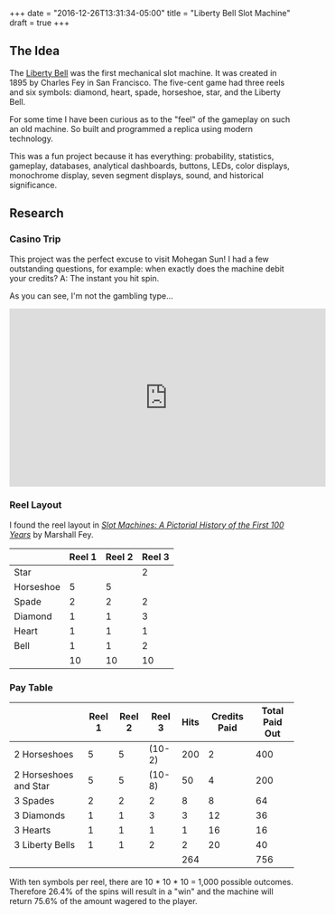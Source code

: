 +++
date = "2016-12-26T13:31:34-05:00"
title = "Liberty Bell Slot Machine"
draft = true
+++

## The Idea

The [Liberty Bell](http://bit.ly/2hrTtj6) was the first mechanical slot machine. It was created in 1895 by Charles Fey in San Francisco. The five-cent game had three reels and six symbols: diamond, heart, spade, horseshoe, star, and the Liberty Bell.

For some time I have been curious as to the "feel" of the gameplay on such an old machine. So built and programmed a replica using modern technology.

This was a fun project because it has everything: probability, statistics, gameplay, databases, analytical dashboards, buttons, LEDs, color displays, monochrome display, seven segment displays, sound, and historical significance.

## Research

### Casino Trip

This project was the perfect excuse to visit Mohegan Sun! I had a few outstanding questions, for example: when exactly does the machine debit your credits? A: The instant you hit spin.

As you can see, I'm not the gambling type...

<iframe width="560" height="315" src="https://www.youtube.com/embed/oe1jpN7Fwbo" frameborder="0" allowfullscreen></iframe>

### Reel Layout

I found the reel layout in [_Slot Machines: A Pictorial History of the First 100 Years_](http://a.co/6dcRtuM) by Marshall Fey.

|           | Reel 1 | Reel 2 | Reel 3 |
|-----------|--------|--------|--------|
| Star      |        |        | 2      |
| Horseshoe | 5      | 5      |        |
| Spade     | 2      | 2      | 2      |
| Diamond   | 1      | 1      | 3      |
| Heart     | 1      | 1      | 1      |
| Bell      | 1      | 1      | 2      |
|           | 10     | 10     | 10     |

### Pay Table

|                       | Reel 1 | Reel 2 | Reel 3 | Hits | Credits Paid | Total Paid Out |
|-----------------------|--------|--------|--------|--------------|--------------|------------------------|
| 2 Horseshoes          |    5   |    5   | (10-2) |          200 |       2      |                    400 |
| 2 Horseshoes and Star |    5   |    5   | (10-8) |           50 |       4      |                    200 |
| 3 Spades              |    2   |    2   |    2   |            8 |       8      |                     64 |
| 3 Diamonds            |    1   |    1   |    3   |            3 |      12      |                     36 |
| 3 Hearts              |    1   |    1   |    1   |            1 |      16      |                     16 |
| 3 Liberty Bells       |    1   |    1   |    2   |            2 |      20      |                     40 |
|                       |        |        |        |          264 |              |                    756 |

With ten symbols per reel, there are 10 * 10 * 10 = 1,000 possible outcomes. Therefore 26.4% of the spins will result in a "win" and the machine will return 75.6% of the amount wagered to the player.
